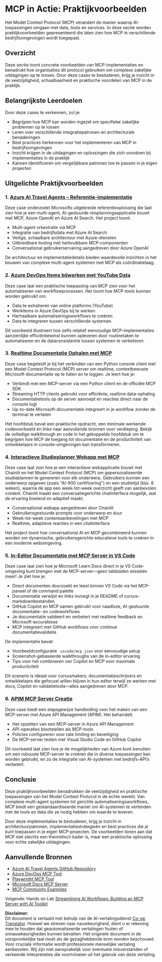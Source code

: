 <!--
CO_OP_TRANSLATOR_METADATA:
{
  "original_hash": "873741da08dd6537858d5e14c3a386e1",
  "translation_date": "2025-07-14T05:48:16+00:00",
  "source_file": "09-CaseStudy/README.md",
  "language_code": "nl"
}
-->
# MCP in Actie: Praktijkvoorbeelden

Het Model Context Protocol (MCP) verandert de manier waarop AI-toepassingen omgaan met data, tools en services. In deze sectie worden praktijkvoorbeelden gepresenteerd die laten zien hoe MCP in verschillende bedrijfsomgevingen wordt toegepast.

## Overzicht

Deze sectie toont concrete voorbeelden van MCP-implementaties en benadrukt hoe organisaties dit protocol gebruiken om complexe zakelijke uitdagingen op te lossen. Door deze cases te bestuderen, krijg je inzicht in de veelzijdigheid, schaalbaarheid en praktische voordelen van MCP in de praktijk.

## Belangrijkste Leerdoelen

Door deze cases te verkennen, zul je:

- Begrijpen hoe MCP kan worden ingezet om specifieke zakelijke problemen op te lossen
- Leren over verschillende integratiepatronen en architecturale benaderingen
- Best practices herkennen voor het implementeren van MCP in bedrijfsomgevingen
- Inzicht krijgen in de uitdagingen en oplossingen die zich voordoen bij implementaties in de praktijk
- Kansen identificeren om vergelijkbare patronen toe te passen in je eigen projecten

## Uitgelichte Praktijkvoorbeelden

### 1. [Azure AI Travel Agents – Referentie-implementatie](./travelagentsample.md)

Deze case onderzoekt Microsofts uitgebreide referentieoplossing die laat zien hoe je een multi-agent, AI-gestuurde reisplanningsapplicatie bouwt met MCP, Azure OpenAI en Azure AI Search. Het project toont:

- Multi-agent orkestratie via MCP
- Integratie van bedrijfsdata met Azure AI Search
- Veilige, schaalbare architectuur met Azure-diensten
- Uitbreidbare tooling met herbruikbare MCP-componenten
- Conversational gebruikerservaring aangedreven door Azure OpenAI

De architectuur en implementatiedetails bieden waardevolle inzichten in het bouwen van complexe multi-agent systemen met MCP als coördinatielaag.

### 2. [Azure DevOps Items bijwerken met YouTube Data](./UpdateADOItemsFromYT.md)

Deze case laat een praktische toepassing van MCP zien voor het automatiseren van workflowprocessen. Het toont hoe MCP-tools kunnen worden gebruikt om:

- Data te extraheren van online platforms (YouTube)
- Werkitems in Azure DevOps bij te werken
- Herhaalbare automatiseringsworkflows te creëren
- Data te integreren tussen verschillende systemen

Dit voorbeeld illustreert hoe zelfs relatief eenvoudige MCP-implementaties aanzienlijke efficiëntiewinst kunnen opleveren door routinetaken te automatiseren en de dataconsistentie tussen systemen te verbeteren.

### 3. [Realtime Documentatie Ophalen met MCP](./docs-mcp/README.md)

Deze case begeleidt je bij het verbinden van een Python console client met een Model Context Protocol (MCP) server om realtime, contextbewuste Microsoft-documentatie op te halen en te loggen. Je leert hoe je:

- Verbindt met een MCP-server via een Python client en de officiële MCP SDK
- Streaming HTTP clients gebruikt voor efficiënte, realtime data-ophaling
- Documentatietools op de server aanroept en reacties direct naar de console logt
- Up-to-date Microsoft-documentatie integreert in je workflow zonder de terminal te verlaten

Het hoofdstuk bevat een praktische opdracht, een minimale werkende codevoorbeeld en links naar aanvullende bronnen voor verdieping. Bekijk de volledige walkthrough en code in het gekoppelde hoofdstuk om te begrijpen hoe MCP de toegang tot documentatie en de productiviteit van ontwikkelaars in console-omgevingen kan transformeren.

### 4. [Interactieve Studieplanner Webapp met MCP](./docs-mcp/README.md)

Deze case laat zien hoe je een interactieve webapplicatie bouwt met Chainlit en het Model Context Protocol (MCP) om gepersonaliseerde studieplannen te genereren voor elk onderwerp. Gebruikers kunnen een onderwerp opgeven (zoals "AI-900 certificering") en een studietijd (bijv. 8 weken), waarna de app een week-tot-week overzicht geeft van aanbevolen content. Chainlit maakt een conversatiegerichte chatinterface mogelijk, wat de ervaring boeiend en adaptief maakt.

- Conversational webapp aangedreven door Chainlit
- Gebruikersgestuurde prompts voor onderwerp en duur
- Week-tot-week contentaanbevelingen met MCP
- Realtime, adaptieve reacties in een chatinterface

Het project toont hoe conversational AI en MCP gecombineerd kunnen worden om dynamische, gebruikersgerichte educatieve tools te creëren in een moderne webomgeving.

### 5. [In-Editor Documentatie met MCP Server in VS Code](./docs-mcp/README.md)

Deze case laat zien hoe je Microsoft Learn Docs direct in je VS Code-omgeving kunt brengen met de MCP-server—geen tabbladen wisselen meer! Je ziet hoe je:

- Direct documenten doorzoekt en leest binnen VS Code via het MCP-paneel of de command palette
- Documentatie verwijst en links invoegt in je README of cursus-markdownbestanden
- GitHub Copilot en MCP samen gebruikt voor naadloze, AI-gestuurde documentatie- en codeworkflows
- Je documentatie valideert en verbetert met realtime feedback en Microsoft-accuratesse
- MCP integreert met GitHub workflows voor continue documentatievalidatie

De implementatie bevat:
- Voorbeeldconfiguratie `.vscode/mcp.json` voor eenvoudige setup
- Screenshot-gebaseerde walkthroughs van de in-editor ervaring
- Tips voor het combineren van Copilot en MCP voor maximale productiviteit

Dit scenario is ideaal voor cursusmakers, documentatieschrijvers en ontwikkelaars die gefocust willen blijven in hun editor terwijl ze werken met docs, Copilot en validatietools—alles aangedreven door MCP.

### 6. [APIM MCP Server Creatie](./apimsample.md)

Deze case biedt een stapsgewijze handleiding voor het maken van een MCP-server met Azure API Management (APIM). Het behandelt:

- Het opzetten van een MCP-server in Azure API Management
- API-operaties blootstellen als MCP-tools
- Policies configureren voor rate limiting en beveiliging
- De MCP-server testen met Visual Studio Code en GitHub Copilot

Dit voorbeeld laat zien hoe je de mogelijkheden van Azure kunt benutten om een robuuste MCP-server te creëren die in diverse toepassingen kan worden gebruikt, en zo de integratie van AI-systemen met bedrijfs-API’s verbetert.

## Conclusie

Deze praktijkvoorbeelden benadrukken de veelzijdigheid en praktische toepassingen van het Model Context Protocol in de echte wereld. Van complexe multi-agent systemen tot gerichte automatiseringsworkflows, MCP biedt een gestandaardiseerde manier om AI-systemen te verbinden met de tools en data die ze nodig hebben om waarde te leveren.

Door deze implementaties te bestuderen, krijg je inzicht in architectuurpatronen, implementatiestrategieën en best practices die je kunt toepassen in je eigen MCP-projecten. De voorbeelden tonen aan dat MCP niet slechts een theoretisch kader is, maar een praktische oplossing voor echte zakelijke uitdagingen.

## Aanvullende Bronnen

- [Azure AI Travel Agents GitHub Repository](https://github.com/Azure-Samples/azure-ai-travel-agents)
- [Azure DevOps MCP Tool](https://github.com/microsoft/azure-devops-mcp)
- [Playwright MCP Tool](https://github.com/microsoft/playwright-mcp)
- [Microsoft Docs MCP Server](https://github.com/MicrosoftDocs/mcp)
- [MCP Community Examples](https://github.com/microsoft/mcp)

Volgende: Hands on Lab [Streamlining AI Workflows: Building an MCP Server with AI Toolkit](../10-StreamliningAIWorkflowsBuildingAnMCPServerWithAIToolkit/README.md)

**Disclaimer**:  
Dit document is vertaald met behulp van de AI-vertalingsdienst [Co-op Translator](https://github.com/Azure/co-op-translator). Hoewel we streven naar nauwkeurigheid, dient u er rekening mee te houden dat geautomatiseerde vertalingen fouten of onnauwkeurigheden kunnen bevatten. Het originele document in de oorspronkelijke taal moet als de gezaghebbende bron worden beschouwd. Voor cruciale informatie wordt professionele menselijke vertaling aanbevolen. Wij zijn niet aansprakelijk voor eventuele misverstanden of verkeerde interpretaties die voortvloeien uit het gebruik van deze vertaling.
